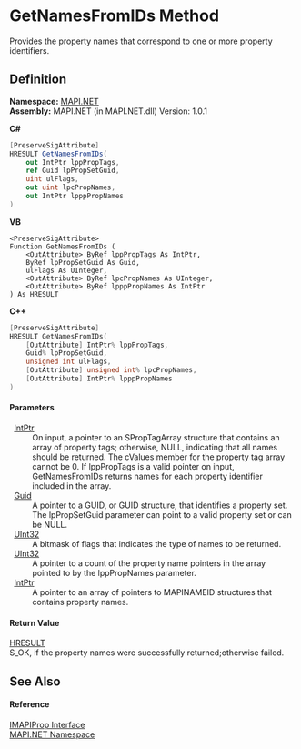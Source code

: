 # GetNamesFromIDs Method


Provides the property names that correspond to one or more property identifiers.



## Definition
**Namespace:** <a href="N_MAPI_NET.md">MAPI.NET</a>  
**Assembly:** MAPI.NET (in MAPI.NET.dll) Version: 1.0.1

**C#**
``` C#
[PreserveSigAttribute]
HRESULT GetNamesFromIDs(
	out IntPtr lppPropTags,
	ref Guid lpPropSetGuid,
	uint ulFlags,
	out uint lpcPropNames,
	out IntPtr lpppPropNames
)
```
**VB**
``` VB
<PreserveSigAttribute>
Function GetNamesFromIDs ( 
	<OutAttribute> ByRef lppPropTags As IntPtr,
	ByRef lpPropSetGuid As Guid,
	ulFlags As UInteger,
	<OutAttribute> ByRef lpcPropNames As UInteger,
	<OutAttribute> ByRef lpppPropNames As IntPtr
) As HRESULT
```
**C++**
``` C++
[PreserveSigAttribute]
HRESULT GetNamesFromIDs(
	[OutAttribute] IntPtr% lppPropTags, 
	Guid% lpPropSetGuid, 
	unsigned int ulFlags, 
	[OutAttribute] unsigned int% lpcPropNames, 
	[OutAttribute] IntPtr% lpppPropNames
)
```



#### Parameters
<dl><dt>  <a href="https://learn.microsoft.com/dotnet/api/system.intptr" target="_blank" rel="noopener noreferrer">IntPtr</a></dt><dd>On input, a pointer to an SPropTagArray structure that contains an array of property tags; otherwise, NULL, indicating that all names should be returned. The cValues member for the property tag array cannot be 0. If lppPropTags is a valid pointer on input, GetNamesFromIDs returns names for each property identifier included in the array.</dd><dt>  <a href="https://learn.microsoft.com/dotnet/api/system.guid" target="_blank" rel="noopener noreferrer">Guid</a></dt><dd>A pointer to a GUID, or GUID structure, that identifies a property set. The lpPropSetGuid parameter can point to a valid property set or can be NULL.</dd><dt>  <a href="https://learn.microsoft.com/dotnet/api/system.uint32" target="_blank" rel="noopener noreferrer">UInt32</a></dt><dd>A bitmask of flags that indicates the type of names to be returned.</dd><dt>  <a href="https://learn.microsoft.com/dotnet/api/system.uint32" target="_blank" rel="noopener noreferrer">UInt32</a></dt><dd>A pointer to a count of the property name pointers in the array pointed to by the lppPropNames parameter.</dd><dt>  <a href="https://learn.microsoft.com/dotnet/api/system.intptr" target="_blank" rel="noopener noreferrer">IntPtr</a></dt><dd>A pointer to an array of pointers to MAPINAMEID structures that contains property names.</dd></dl>

#### Return Value
<a href="T_MAPI_NET_HRESULT.md">HRESULT</a>  
S_OK, if the property names were successfully returned;otherwise failed.

## See Also


#### Reference
<a href="T_MAPI_NET_IMAPIProp.md">IMAPIProp Interface</a>  
<a href="N_MAPI_NET.md">MAPI.NET Namespace</a>  
